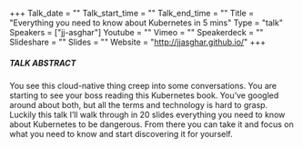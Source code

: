 +++
Talk_date = ""
Talk_start_time = ""
Talk_end_time = ""
Title = "Everything you need to know about Kubernetes in 5 mins"
Type = "talk"
Speakers = ["jj-asghar"]
Youtube = ""
Vimeo = ""
Speakerdeck = ""
Slideshare = ""
Slides = ""
Website = "http://jjasghar.github.io/"
+++

##### TALK ABSTRACT

You see this cloud-native thing creep into some conversations. You are starting to see your boss reading this Kubernetes book. You’ve googled around about both, but all the terms and technology is hard to grasp. Luckily this talk I’ll walk through in 20 slides everything you need to know about Kubernetes to be dangerous. From there you can take it and focus on what you need to know and start discovering it for yourself.